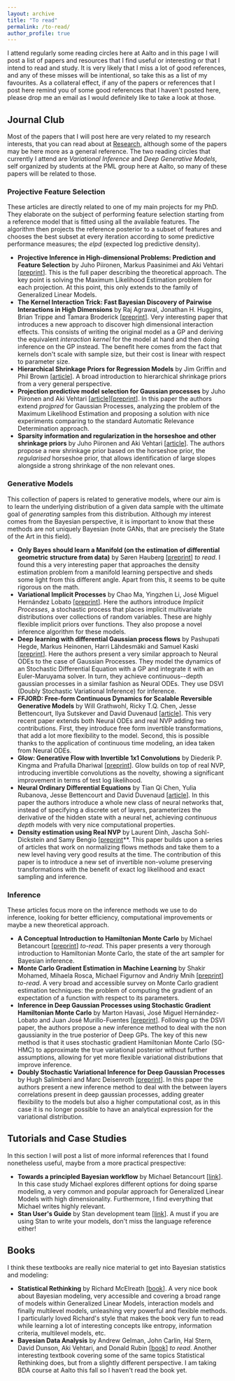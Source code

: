 ```yaml
---
layout: archive
title: "To read"
permalink: /to-read/
author_profile: true
---
```


I attend regularly some reading circles here at Aalto and in this page I will post a list of papers and resources that I find useful or interesting or that I intend to read and study.
It is very likely that I miss a lot of good references, and any of these misses will be intentional, so take this as a list of my favourites.
As a collateral effect, if any of the papers or references that I post here remind you of some good references that I haven't posted here, please drop me an email as I would definitely like to take a look at those.

## Journal Club

Most of the papers that I will post here are very related to my research interests, that you can read about at [Research](http://alejandrocatalina.github.io), although some of the papers may be here more as a general reference.
The two reading circles that currently I attend are *Variational Inference* and *Deep Generative Models*, self organized by students at the PML group here at Aalto, so many of these papers will be related to those.

### Projective Feature Selection

These articles are directly related to one of my main projects for my PhD. 
They elaborate on the subject of performing feature selection starting from a reference model that is fitted using all the available features.
The algorithm then projects the reference posterior to a subset of features and chooses the best subset at every iteration according to some predictive performance measures; the *elpd* (expected log predictive density).

  - **Projective Inference in High-dimensional Problems: Prediction and Feature Selection** by Juho Piironen, Markus Paasinimei and Aki Vehtari [[preprint](http://arxiv.org/abs/1810.02406)]. This is the full paper describing the theoretical approach. The key point is solving the Maximum Likelihood Estimation problem for each projection. At this point, this only extends to the family of Generalized Linear Models.
  - **The Kernel Interaction Trick: Fast Bayesian Discovery of Pairwise Interactions in High Dimensions** by Raj Agrawal, Jonathan H. Huggins, Brian Trippe and Tamara Broderick [[preprint](http://arxiv.org/abs/1905.06501)]. Very interesting paper that introduces a new approach to discover high dimensional interaction effects. This consists of writing the original model as a GP and deriving the equivalent *interaction kernel* for the model at hand and then doing inference on the GP instead. The benefit here comes from the fact that kernels don't scale with sample size, but their cost is linear with respect to parameter size.
  - **Hierarchical Shrinkage Priors for Regression Models** by Jim Griffin and Phil Brown [[article](http://projecteuclid.org/euclid.ba/1453211963)]. A broad introduction to hierarchical shrinkage priors from a very general perspective.
  - **Projection predictive model selection for Gaussian processes** by Juho Piironen and Aki Vehtari [[article](https://rc.signalprocessingsociety.org/conference-workshop-videos/mlsp/SPSVID00114.html)][[preprint](https://arxiv.org/abs/1510.04813)]. In this paper the authors extend *projpred* for Gaussian Processes, analyzing the problem of the Maximum Likelihood Estimation and proposing a solution with nice experiments comparing to the standard Automatic Relevance Determination approach.
  - **Sparsity information and regularization in the horseshoe and other shrinkage priors** by Juho Piironen and Aki Vehtari [[article](https://projecteuclid.org/euclid.ejs/1513306866)]. The authors propose a new shrinkage prior based on the horseshoe prior, the *regularised* horseshoe prior, that allows identification of large slopes alongside a strong shrinkage of the non relevant ones. 

### Generative Models

This collection of papers is related to generative models, where our aim is to learn the underlying distribution of a given data sample with the ultimate goal of *generating* samples from this distribution.
Although my interest comes from the Bayesian perspective, it is important to know that these methods are not uniquely Bayesian (note GANs, that are precisely the State of the Art in this field).

  - **Only Bayes should learn a Manifold (on the estimation of differential geometric structure from data)** by Søren Hauberg [[preprint](https://arxiv.org/abs/1806.04994)] *to read*. I found this a very interesting paper that approaches the density estimation problem from a manifold learning perspective and sheds some light from this different angle. Apart from this, it seems to be quite rigorous on the math.
  - **Variational Implicit Processes** by Chao Ma, Yingzhen Li, José Miguel Hernández Lobato [[preprint](http://arxiv.org/abs/1806.02390)]. Here the authors introduce *Implicit Processes*, a stochastic process that places implicit multivariate distributions over collections of random variables. These are highly flexible implicit priors over functions. They also propose a novel inference algorithm for these models.
  - **Deep learning with differential Gaussian process flows** by Pashupati Hegde, Markus Heinonen, Harri Lähdesmäki and Samuel Kaski [[preprint](https://arxiv.org/abs/1810.04066)]. Here the authors present a very similar approach to Neural ODEs to the case of Gaussian Processes. They model the dynamics of an Stochastic Differential Equation with a GP and integrate it with an Euler-Maruyama solver. In turn, they achieve continuous--depth gaussian processes in a similar fashion as Neural ODEs. They use DSVI (Doubly Stochastic Variational Inference) for inference.
  - **FFJORD: Free-form Continuous Dynamics for Scalable Reversible Generative Models** by Will Grathwohl, Ricky T.Q. Chen, Jesse Bettencourt, Ilya Sutskever and David Duvenaud [[article](https://openreview.net/pdf?id=rJxgknCcK7)]. This very recent paper extends both Neural ODEs and real NVP adding two contributions. First, they introduce free form invertible transformations, that add a lot more flexibility to the model. Second, this is possible thanks to the application of continuous time modeling, an idea taken from Neural ODEs.
  - **Glow: Generative Flow with Invertible 1x1 Convolutions** by Diederik P. Kingma and Prafulla Dhariwal [[preprint](http://arxiv.org/abs/1807.03039)]. Glow builds on top of real NVP, introducing invertible convolutions as the novelty, showing a significant improvement in terms of test log likelihood. 
  - **Neural Ordinary Differential Equations** by Tian Qi Chen, Yulia Rubanova, Jesse Bettencourt and David Duvenaud [[article](http://papers.nips.cc/paper/7892-neural-ordinary-differential-equations.pdf)]. In this paper the authors introduce a whole new class of neural networks that, instead of specifying a discrete set of layers, parameterizes the derivative of the hidden state with a neural net, achieving *continuous depth* models with very nice computational properties.
  - **Density estimation using Real NVP** by Laurent Dinh, Jascha Sohl-Dickstein and Samy Bengio [[preprint](http://arxiv.org/abs/1605.08803)**. This paper builds upon a series of articles that work on normalizing flows methods and take them to a new level having very good results at the time. The contribution of this paper is to introduce a new set of invertible non-volume preserving transformations with the benefit of exact log likelihood and exact sampling and inference.

### Inference

These articles focus more on the inference methods we use to do inference, looking for better efficiency, computational improvements or maybe a new theoretical approach.

  - **A Conceptual Introduction to Hamiltonian Monte Carlo** by Michael Betancourt [[preprint](http://arxiv.org/abs/1701.02434)] *to-read*. This paper presents a very thorough introduction to Hamiltonian Monte Carlo, the state of the art sampler for Bayesian inference.
  - **Monte Carlo Gradient Estimation in Machine Learning** by Shakir Mohamed, Mihaela Rosca, Michael Figurnov and Andriy Mnih [[preprint](http://arxiv.org/abs/1906.10652)] *to-read*. A very broad and accessible survey on Monte Carlo gradient estimation techniques: the problem of computing the gradient of an expectation of a function with respect to its parameters.
  - **Inference in Deep Gaussian Processes using Stochastic Gradient Hamiltonian Monte Carlo** by Marton Havasi, José Miguel Hernández-Lobato and Juan José Murillo-Fuentes [[preprint](https://arxiv.org/abs/1806.05490)]. Following up the DSVI paper, the authors propose a new inference method to deal with the non gaussianity in the true posterior of Deep GPs. The key of this new method is that it uses stochastic gradient Hamiltonian Monte Carlo (SG-HMC) to approximate the true variational posterior without further assumptions, allowing for yet more flexible variational distributions that improve inference.
  - **Doubly Stochastic Variational Inference for Deep Gaussian Processes** by Hugh Salimbeni and Marc Deisenroth [[preprint](http://arxiv.org/abs/1705.08933)]. In this paper the authors present a new inference method to deal with the between layers correlations present in deep gaussian processes, adding greater flexibility to the models but also a higher computational cost, as in this case it is no longer possible to have an analytical expression for the variational distribution.

## Tutorials and Case Studies

In this section I will post a list of more informal references that I found nonetheless useful, maybe from a more practical prespective:

  - **Towards a principled Bayesian workflow** by Michael Betancourt [[link](https://betanalpha.github.io/assets/case_studies/principled_bayesian_workflow.html)]. In this case study Michael explores different options for doing sparse modeling, a very common and popular approach for Generalized Linear Models with high dimensionality. Furthermore, I find everything that Michael writes highly relevant.
  - **Stan User's Guide** by Stan development team [[link](https://mc-stan.org/docs/2_19/stan-users-guide/index.html)]. A must if you are using Stan to write your models, don't miss the language reference either!


## Books

I think these textbooks are really nice material to get into Bayesian statistics and modeling:

  - **Statistical Rethinking** by Richard McElreath [[book](http://xcelab.net/rm/statistical-rethinking/)]. A very nice book about Bayesian modeling, very accessible and covering a broad range of models within Generalized Linear Models, interaction models and finally multilevel models, unleashing very powerful and flexible methods. I particularly loved Richard's style that makes the book very fun to read while learning a lot of interesting concepts like entropy, information criteria, multilevel models, etc.
  - **Bayesian Data Analysis** by Andrew Gelman, John Carlin, Hal Stern, David Dunson, Aki Vehtari, and Donald Rubin [[book](http://www.stat.columbia.edu/~gelman/book/)] *to read*. Another interesting textbook covering some of the same topics Statistical Rethinking does, but from a slightly different perspective. I am taking BDA course at Aalto this fall so I haven't read the book yet.
